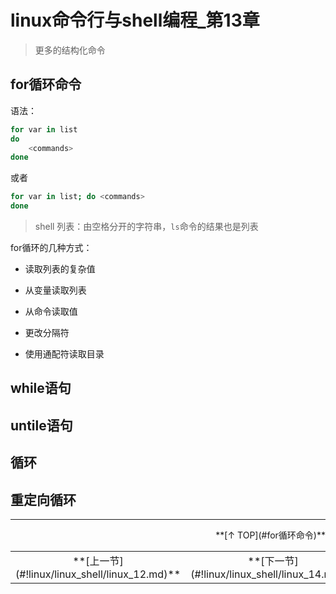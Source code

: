 # linux命令行与shell编程_第13章

> 更多的结构化命令

## for循环命令

语法：

```bash
for var in list
do
    <commands>
done
```

或者

```bash
for var in list; do <commands>
done
```

> shell 列表：由空格分开的字符串，`ls`命令的结果也是列表

for循环的几种方式：

- 读取列表的复杂值


- 从变量读取列表
- 从命令读取值
- 更改分隔符
- 使用通配符读取目录

## while语句
## untile语句
## 循环
## 重定向循环

---

<div align="right">**[↑ TOP](#for循环命令)**</div>

<table>
<tr>
<td align="center">**[上一节](#!linux/linux_shell/linux_12.md)**</td>
<td align="center">**[下一节](#!linux/linux_shell/linux_14.md)**</td>
</tr>
</table>


